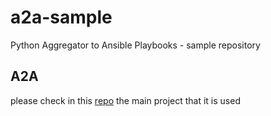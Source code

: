 # a2a-sample
Python Aggregator to Ansible Playbooks - sample repository

## A2A
please check in this [repo](https://github.com/firemanxbr/a2a) the main project that it is used